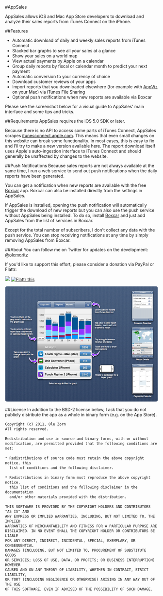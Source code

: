 #AppSales

AppSales allows iOS and Mac App Store developers to download and analyze their sales reports from iTunes Connect on the iPhone.

##Features
* Automatic download of daily and weekly sales reports from iTunes Connect
* Stacked bar graphs to see all your sales at a glance
* Show your sales on a world map
* View actual payments by Apple on a calendar
* Group daily reports by fiscal or calendar month to predict your next payment
* Automatic conversion to your currency of choice
* Download customer reviews of your apps
* Import reports that you downloaded elsewhere (for example with [AppViz](http://www.ideaswarm.com) on your Mac) via iTunes File Sharing
* Optional push notifications when new reports are available via Boxcar

Please see the screenshot below for a visual guide to AppSales' main interface and some tips and tricks.

##Requirements
AppSales requires the iOS 5.0 SDK or later.

Because there is no API to access some parts of iTunes Connect, AppSales scrapes [itunesconnect.apple.com](https://itunesconnect.apple.com). This means that even small changes on this website can break some functionality. In most cases, this is easy to fix and I'll try to make a new version available here. The report download itself uses Apple's auto-ingestion interface to iTunes Connect and should generally be unaffected by changes to the website.

##Push Notifications
Because sales reports are not always available at the same time, I run a web service to send out push notifications when the daily reports have been generated.

You can get a notification when new reports are available with the free [Boxcar](http://itunes.apple.com/us/app/boxcar/id321493542) app. Boxcar can also be installed directly from the settings in AppSales.

If AppSales is installed, opening the push notification will automatically trigger the download of new reports but you can also use the push service without AppSales being installed. To do so, install [Boxcar](http://itunes.apple.com/us/app/boxcar/id321493542) and just add AppSales from the list of services in Boxcar.

Except for the total number of subscribers, I don't collect any data with the push service. You can stop receiving notifications at any time by simply removing AppSales from Boxcar.

##About
You can follow me on Twitter for updates on the development: [@olemoritz](http://twitter.com/olemoritz)

If you'd like to support this effort, please consider a donation via PayPal or Flattr:

<a href="https://www.paypal.com/cgi-bin/webscr?cmd=_donations&business=YDQN4S3WVRCBU&lc=US&item_name=AppSales&no_note=1&currency_code=USD"><img src="https://www.paypalobjects.com/en_US/i/btn/btn_donate_SM.gif"/></a> <a href="http://flattr.com/thing/366574/AppSales" target="_blank">
<img src="http://api.flattr.com/button/flattr-badge-large.png" alt="Flattr this" title="Flattr this" border="0" /></a>

![AppSales Screenshot](http://github.com/omz/AppSales-Mobile/raw/master/Screenshot.png)

##License
In addition to the BSD-2 license below, I ask that you do not publicly distribute the app as a whole in binary form (e.g. on the App Store).

    Copyright (c) 2011, Ole Zorn
    All rights reserved.

    Redistribution and use in source and binary forms, with or without
    modification, are permitted provided that the following conditions are met:

    * Redistributions of source code must retain the above copyright notice, this
      list of conditions and the following disclaimer.

    * Redistributions in binary form must reproduce the above copyright notice,
      this list of conditions and the following disclaimer in the documentation
      and/or other materials provided with the distribution.

    THIS SOFTWARE IS PROVIDED BY THE COPYRIGHT HOLDERS AND CONTRIBUTORS "AS IS" AND
    ANY EXPRESS OR IMPLIED WARRANTIES, INCLUDING, BUT NOT LIMITED TO, THE IMPLIED
    WARRANTIES OF MERCHANTABILITY AND FITNESS FOR A PARTICULAR PURPOSE ARE
    DISCLAIMED. IN NO EVENT SHALL THE COPYRIGHT HOLDER OR CONTRIBUTORS BE LIABLE
    FOR ANY DIRECT, INDIRECT, INCIDENTAL, SPECIAL, EXEMPLARY, OR CONSEQUENTIAL
    DAMAGES (INCLUDING, BUT NOT LIMITED TO, PROCUREMENT OF SUBSTITUTE GOODS
    OR SERVICES; LOSS OF USE, DATA, OR PROFITS; OR BUSINESS INTERRUPTION) HOWEVER
    CAUSED AND ON ANY THEORY OF LIABILITY, WHETHER IN CONTRACT, STRICT LIABILITY,
    OR TORT (INCLUDING NEGLIGENCE OR OTHERWISE) ARISING IN ANY WAY OUT OF THE USE
    OF THIS SOFTWARE, EVEN IF ADVISED OF THE POSSIBILITY OF SUCH DAMAGE.

